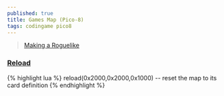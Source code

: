 ```yaml
---
published: true
title: Games Map (Pico-8)
tags: codingame pico8
---
```

> [Making a Roguelike](https://www.youtube.com/watch?v=qLIPY0ro5UY&t=108s)

### [Reload](https://www.youtube.com/watch?v=QF5jZWAhl1s&list=PLea8cjCua_P3LL7J1Q9b6PJua0A-96uUS&index=16&t=726s)
{% highlight lua %}
reload(0x2000,0x2000,0x1000)	-- reset the map to its card definition
{% endhighlight %}